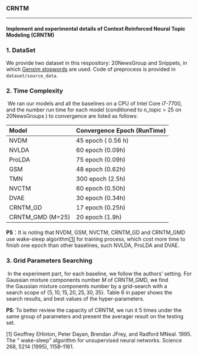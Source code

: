 ### CRNTM

------

#### Implement and experimental details of Context Reinforced Neural Topic Modeling (CRNTM)



### 1. DataSet

We provide two dataset in this respository: 20NewsGroup and Snippets, in which [Gensim stopwords](https://radimrehurek.com/gensim/) are used. Code of preprocess is provided in `dataset/source_data`.



### 2. Time Complexity

​	We ran our models and all the baselines on a CPU of Intel Core i7-7700, and the number run time for each model (conditioned to n_topic = 25 on 20NewsGroups ) to convergence  are listed as follows: 

| Model            | Convergence Epoch (RunTime) |
| :--------------- | :-------------------------- |
| NVDM             | 45 epoch ( 0.56 h)          |
| NVLDA            | 60 epoch (0.09h)            |
| ProLDA           | 75 epoch (0.09h)            |
| GSM              | 48 epoch (0.62h)            |
| TMN              | 300 epoch (2.5h)            |
| NVCTM            | 60 epoch (0.50h)            |
| DVAE             | 30 epoch (0.34h)            |
| CRNTM_GD         | 17 epoch (0.25h)            |
| CRNTM_GMD (M=25) | 20 epoch  (1.9h)            |

**PS**：It is noting that NVDM, GSM, NVCTM, CRNTM_GD and CRNTM_GMD use wake-sleep algorithm[[1]](#ref1) for training process, which cost more time to finish one epoch than other baselines, such NVLDA, ProLDA and DVAE.



### 3. Grid Parameters Searching

​	In the experiment part, for each baseline, we follow the authors’ setting.  For Gaussian mixture components number $M$ of CRNTM_GMD, we find the Gaussian mixture components number by a grid-search with a search scope of $\{5, 10, 15, 20, 25, 30, 35\}$. Table 6 in paper shows the search results, and best values of the hyper-parameters. 

**PS**: To better review the capacity of CRNTM, we run it 5 times under the same group of parameters and present the averager result on the testing set.



<div id="ref1"> [1] Geoffrey EHinton, Peter Dayan, Brendan JFrey, and Radford MNeal. 1995. The " wake-sleep" algorithm for unsupervised neural networks. Science 268, 5214 (1995), 1158–1161. </div>




